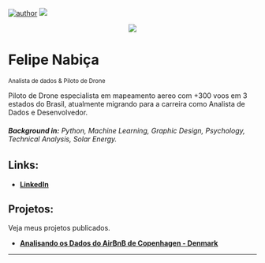 [![author](https://img.shields.io/badge/author-felipenabica-red.svg)](https://www.linkedin.com/in/felipe-nabi%C3%A7a-583850129/) [![](https://img.shields.io/badge/python-3.7+-blue.svg)](https://www.python.org/downloads/release/python-365/)
<p align="center">
  <img src="https://images.unsplash.com/photo-1603468620905-8de7d86b781e?q=80&w=2076&auto=format&fit=crop&ixlib=rb-4.0.3&ixid=M3wxMjA3fDB8MHxwaG90by1wYWdlfHx8fGVufDB8fHx8fA%3D%3D" >
</p>


# Felipe Nabiça
<sub>Analista de dados & Piloto de Drone</sub>

Piloto de Drone especialista em mapeamento aereo com +300 voos em 3 estados do Brasil, atualmente migrando para a carreira como Analista de Dados e Desenvolvedor.

###### **Background in:** Python, Machine Learning, Graphic Design, Psychology, Technical Analysis, Solar Energy.

## **Links:**
* **[LinkedIn](https://www.linkedin.com/in/felipe-nabi%C3%A7a-583850129/)**


## Projetos:
Veja meus projetos publicados.

* **[Analisando os Dados do AirBnB de Copenhagen - Denmark](https://github.com/felipenabica/Portfolio/blob/main/ANALISE_EXPLORATORIA_AIRBNB_COPENHAGEN_DENMARK.ipynb)**

---
